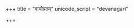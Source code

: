 +++
title = "वाचोव्रतम्"
unicode_script = "devanagari"

+++
<div class="js_include" url="/vedAH_sAma/paravastu-saama/devaH/vAk/vAchovratam/"  newLevelForH1="1" includeTitle="true"> </div>